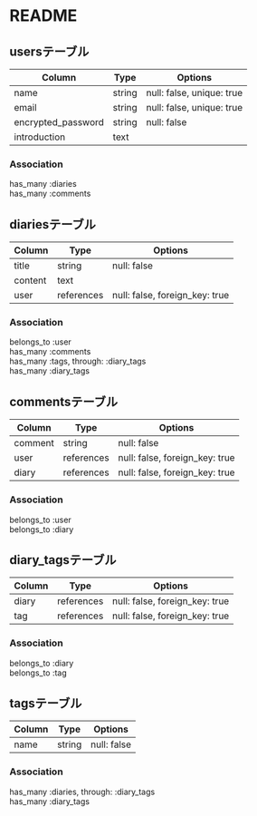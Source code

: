 # README

## usersテーブル

| Column             | Type   | Options                   |
| ------------------ | ------ | ------------------------- |
| name               | string | null: false, unique: true |
| email              | string | null: false, unique: true |
| encrypted_password | string | null: false               |
| introduction       | text   |                           |

### Association

has_many :diaries  
has_many :comments  

## diariesテーブル

| Column  | Type       | Options                        |
| ------- | ---------- | ------------------------------ |
| title   | string     | null: false                    |
| content | text       |                                |
| user    | references | null: false, foreign_key: true |

### Association

belongs_to :user  
has_many :comments  
has_many :tags, through: :diary_tags  
has_many :diary_tags  

## commentsテーブル

| Column   | Type       | Options                        |
| -------- | ---------- | ------------------------------ |
| comment  | string     | null: false                    |
| user     | references | null: false, foreign_key: true |
| diary    | references | null: false, foreign_key: true |

### Association

belongs_to :user  
belongs_to :diary  

## diary_tagsテーブル

| Column | Type       | Options                        |
| ------ | ---------- | ------------------------------ |
| diary  | references | null: false, foreign_key: true |
| tag    | references | null: false, foreign_key: true |

### Association

belongs_to :diary  
belongs_to :tag  

## tagsテーブル

| Column | Type   | Options     |
| ------ | ------ | ----------- |
| name   | string | null: false |

### Association

has_many :diaries, through: :diary_tags  
has_many :diary_tags  
